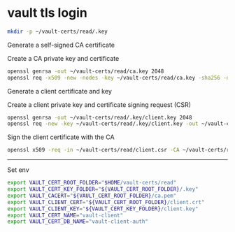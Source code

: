 # vault tls login

```bash
mkdir -p ~/vault-certs/read/.key
```

Generate a self-signed CA certificate

Create a CA private key and certificate

```bash
openssl genrsa -out ~/vault-certs/read/ca.key 2048
openssl req -x509 -new -nodes -key ~/vault-certs/read/ca.key -sha256 -days 365 -out ~/vault-certs/read/ca.pem -subj "/CN=LocalVaultCA"
```

Generate a client certificate and key

Create a client private key and certificate signing request (CSR)

```bash
openssl genrsa -out ~/vault-certs/read/.key/client.key 2048
openssl req -new -key ~/vault-certs/read/.key/client.key -out ~/vault-certs/read/client.csr -subj "/CN=vault-client"
```

Sign the client certificate with the CA

```bash
openssl x509 -req -in ~/vault-certs/read/client.csr -CA ~/vault-certs/read/ca.pem -CAkey ~/vault-certs/read/ca.key -CAcreateserial -out ~/vault-certs/read/client.crt -days 365 -sha256
```

---

Set env

```bash
export VAULT_CERT_ROOT_FOLDER="$HOME/vault-certs/read"
export VAULT_CERT_KEY_FOLDER="${VAULT_CERT_ROOT_FOLDER}/.key"
export VAULT_CACERT="${VAULT_CERT_ROOT_FOLDER}/ca.pem"
export VAULT_CLIENT_CERT="${VAULT_CERT_ROOT_FOLDER}/client.crt"
export VAULT_CLIENT_KEY="${VAULT_CERT_KEY_FOLDER}/client.key"
export VAULT_CERT_NAME="vault-client"
export VAULT_CERT_DB_NAME="vault-client-auth"
```
